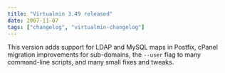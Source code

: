 ```yaml
---
title: "Virtualmin 3.49 released"
date: 2007-11-07
tags: ["changelog", "virtualmin-changelog"]
---
```


This version adds support for LDAP and MySQL maps in Postfix, cPanel migration improvements for sub-domains, the `--user` flag to many command-line scripts, and many small fixes and tweaks.
